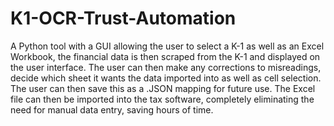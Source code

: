 # K1-OCR-Trust-Automation

A Python tool with a GUI allowing the user to select a K-1 as well as an Excel Workbook, the financial data is then scraped from the K-1 and displayed on the user interface. The user can then make any corrections to misreadings, decide which sheet it wants the data imported into as well as cell selection. The user can then save this as a .JSON mapping for future use. The Excel file can then be imported into the tax software, completely eliminating the need for manual data entry, saving hours of time. 
